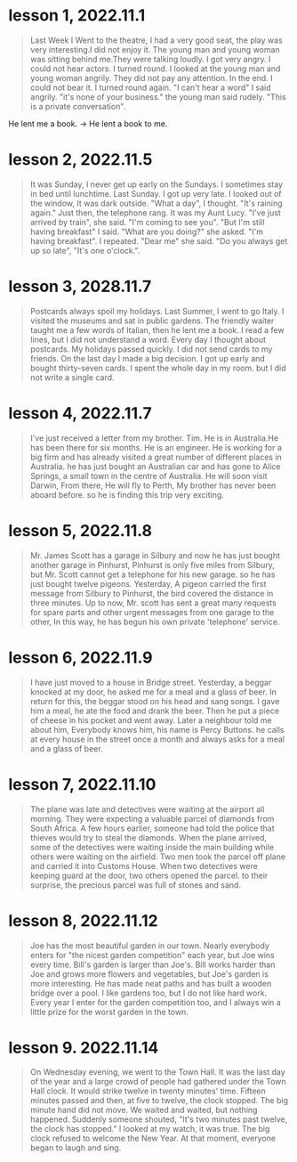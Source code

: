 # lesson 1, 2022.11.1

> Last Week I Went to the theatre, I had a very good seat, the play was very interesting.I did not enjoy it.
> The young man and young woman was sitting behind me.They were talking loudly. I got very angry. I could not hear
> actors.
> I turned round. I looked at the young man and young woman angrily. They did not pay any attention.
> In the end. I could not bear it. I turned round again. "I can't hear a word" I said angrily.
> "it's none of your business." the young man said rudely. "This is a private conversation".
>


He lent me a book. -> He lent a book to me.

# lesson 2, 2022.11.5

> It was Sunday, I never get up early on the Sundays. I sometimes stay in bed until lunchtime.
> Last Sunday. I got up very late. I looked out of the window, It was dark outside.
> "What a day", I thought. "It's raining again." Just then, the telephone rang. It was my Aunt Lucy.
> "I've just arrived by train", she said. "I'm coming to see you".
> "But I'm still having breakfast" I said.
> "What are you doing?" she asked.
> "I'm having breakfast". I repeated.
> "Dear me" she said. "Do you always get up so late", "It's one o'clock.".

# lesson 3, 2028.11.7

> Postcards always spoil my holidays. Last Summer, I went to go Italy. I visited the museums and sat in public gardens.
> The friendly waiter taught me a few words of Italian, then he lent me a book. I read a few lines, but I did not
> understand a word. Every day I thought about postcards. My holidays passed quickly. I did not send cards to my
> friends. On the last day I made a big decision. I got up early and bought thirty-seven cards. I spent the whole day in
> my room. but I did not write a single card.

# lesson 4, 2022.11.7

> I've just received a letter from my brother. Tim. He is in Australia.He has been there for six months. He is an
> engineer. He is working for a big firm and has already visited a great number of different places in Australia. he has
> just bought an Australian car and has gone to Alice Springs, a small town in the centre of Australia. He will soon
> visit
> Darwin, From there, He will fly to Perth, My brother has never been aboard before. so he is finding this trip very
> exciting.

# lesson 5, 2022.11.8

> Mr. James Scott has a garage in Silbury and now he has just bought another garage in Pinhurst, Pinhurst is only five
> miles from Silbury, but Mr. Scott cannot get a telephone for his new garage. so he has just bought twelve pigeons.
> Yesterday, A pigeon carried the first message from Silbury to Pinhurst, the bird covered the distance in three
> minutes.
> Up to now, Mr. scott has sent a great many requests for spare parts and other urgent messages from one garage to the
> other, In this way, he has begun his own private 'telephone' service.

# lesson 6, 2022.11.9

> I have just moved to a house in Bridge street. Yesterday, a beggar knocked at my door, he asked me for a meal and a
> glass of beer. In return for this, the beggar stood on his head and sang songs. I gave him a meal, he ate the food and
> drank the beer. Then he put a piece of cheese in his pocket and went away. Later a neighbour told me about him,
> Everybody knows him, his name is Percy Buttons. he calls at every house in the street once a month and always asks for
> a
> meal and a glass of beer.

# lesson 7, 2022.11.10

> The plane was late and detectives were waiting at the airport all morning. They were expecting a valuable parcel of
> diamonds from South Africa. A few hours earlier, someone had told the police that thieves would try to steal the
> diamonds. When the plane arrived, some of the detectives were waiting inside the main building while others were
> waiting on the airfield. Two men took the parcel off plane and carried it into Customs House. When two detectives were
> keeping guard at the door, two others opened the parcel. to their surprise, the precious parcel was full of stones and
> sand.

# lesson 8, 2022.11.12

> Joe has the most beautiful garden in our town. Nearly everybody enters for "the nicest garden competition" each year,
> but Joe wins every time. Bill's garden is larger than Joe's. Bill works harder than Joe and grows more flowers and
> vegetables, but Joe's garden is more interesting. He has made neat paths and has built a wooden bridge over a pool. I
> like gardens too, but I do not like hard work. Every year I enter for the garden competition too, and I always win a
> little prize for the worst garden in the town.

# lesson 9. 2022.11.14

> On Wednesday evening, we went to the Town Hall. It was the last day of the year and a large crowd of people had
> gathered under the Town Hall clock. It would strike twelve in twenty minutes' time. Fifteen minutes passed and then, at
> five to twelve, the clock stopped. The big minute hand did not move. We waited and waited, but nothing happened.
> Suddenly someone shouted, "It's two minutes past twelve, the clock has stopped." I looked at my watch, it was true. The
> big clock refused to welcome the New Year. At that moment, everyone began to laugh and sing.